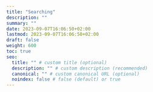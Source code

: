 ```yaml
---
title: "Searching"
description: ""
summary: ""
date: 2023-09-07T16:06:50+02:00
lastmod: 2023-09-07T16:06:50+02:00
draft: false
weight: 600
toc: true
seo:
  title: "" # custom title (optional)
  description: "" # custom description (recommended)
  canonical: "" # custom canonical URL (optional)
  noindex: false # false (default) or true
---
```

